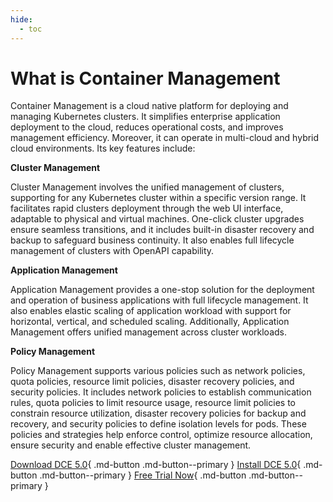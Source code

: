 ```yaml
---
hide:
  - toc
---
```


# What is Container Management

Container Management is a cloud native platform for deploying and managing Kubernetes clusters.
It simplifies enterprise application deployment to the cloud, reduces operational costs, and
improves management efficiency. Moreover, it can operate in multi-cloud and hybrid cloud environments.
Its key features include:

**Cluster Management**

Cluster Management involves the unified management of clusters, supporting for any Kubernetes cluster
within a specific version range. It facilitates rapid clusters deployment through the web UI
interface, adaptable to physical and virtual machines. One-click cluster upgrades ensure seamless
transitions, and it includes built-in disaster recovery and backup to safeguard business continuity.
It also enables full lifecycle management of clusters with OpenAPI capability.

**Application Management**

Application Management provides a one-stop solution for the deployment and operation of business
applications with full lifecycle management. It also enables elastic scaling of application workload
with support for horizontal, vertical, and scheduled scaling. Additionally, Application Management
offers unified management across cluster workloads.

**Policy Management**

Policy Management supports various policies such as network policies, quota policies, resource limit
policies, disaster recovery policies, and security policies. It includes network policies to establish
communication rules, quota policies to limit resource usage, resource limit policies to constrain
resource utilization, disaster recovery policies for backup and recovery, and security policies to
define isolation levels for pods. These policies and strategies help enforce control, optimize
resource allocation, ensure security and enable effective cluster management.

[Download DCE 5.0](../../download/index.md){ .md-button .md-button--primary }
[Install DCE 5.0](../../install/index.md){ .md-button .md-button--primary }
[Free Trial Now](../../dce/license0.md){ .md-button .md-button--primary }
